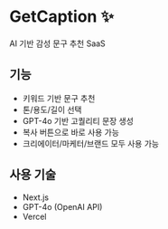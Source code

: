 # GetCaption ✨
AI 기반 감성 문구 추천 SaaS

## 기능
- 키워드 기반 문구 추천
- 톤/용도/길이 선택
- GPT-4o 기반 고퀄리티 문장 생성
- 복사 버튼으로 바로 사용 가능
- 크리에이터/마케터/브랜드 모두 사용 가능

## 사용 기술
- Next.js
- GPT-4o (OpenAI API)
- Vercel
